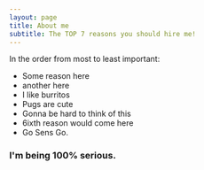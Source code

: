 ```yaml
---
layout: page
title: About me
subtitle: The TOP 7 reasons you should hire me!
---
```


In the order from most to least important:

  - Some reason here
  - another here
  - I like burritos
  - Pugs are cute
  - Gonna be hard to think of this
  - 6ixth reason would come here
  - Go Sens Go.

### I'm being 100% serious. 
